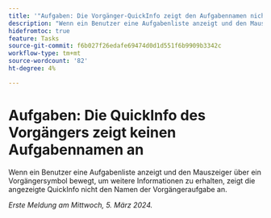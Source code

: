 ```yaml
---
title: '"Aufgaben: Die Vorgänger-QuickInfo zeigt den Aufgabennamen nicht an'
description: "Wenn ein Benutzer eine Aufgabenliste anzeigt und den Mauszeiger über ein Vorgängersymbol bewegt, um weitere Informationen zu erhalten, zeigt die angezeigte QuickInfo nicht den Namen der Vorgängeraufgabe an."
hidefromtoc: true
feature: Tasks
source-git-commit: f6b027f26edafe69474d0d1d551f6b9909b3342c
workflow-type: tm+mt
source-wordcount: '82'
ht-degree: 4%

---
```



# Aufgaben: Die QuickInfo des Vorgängers zeigt keinen Aufgabennamen an

Wenn ein Benutzer eine Aufgabenliste anzeigt und den Mauszeiger über ein Vorgängersymbol bewegt, um weitere Informationen zu erhalten, zeigt die angezeigte QuickInfo nicht den Namen der Vorgängeraufgabe an.

_Erste Meldung am Mittwoch, 5. März 2024._

